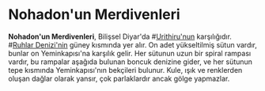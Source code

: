 # Nohadon'un Merdivenleri

**Nohadon'un Merdivenleri**, Bilişsel Diyar'da #[Urithiru'nun](locations/urithiru) karşılığıdır. #[Ruhlar Denizi'nin](locations/sea-of-souls) güney kısmında yer alır. On adet yükseltilmiş sütun vardır, bunlar on Yeminkapısı'na karşılık gelir. Her sütunun uzun bir spiral rampası vardır, bu rampalar aşağıda bulunan boncuk denizine gider, ve her sütunun tepe kısmında Yeminkapısı'nın bekçileri bulunur. Kule, ışık ve renklerden oluşan dağlar olarak yansır, çok parlaklardır ancak gölge yapmazlar.
